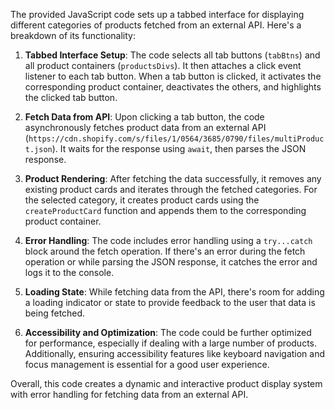 The provided JavaScript code sets up a tabbed interface for displaying different categories of products fetched from an external API. Here's a breakdown of its functionality:

1. **Tabbed Interface Setup**: The code selects all tab buttons (`tabBtns`) and all product containers (`productsDivs`). It then attaches a click event listener to each tab button. When a tab button is clicked, it activates the corresponding product container, deactivates the others, and highlights the clicked tab button.

2. **Fetch Data from API**: Upon clicking a tab button, the code asynchronously fetches product data from an external API (`https://cdn.shopify.com/s/files/1/0564/3685/0790/files/multiProduct.json`). It waits for the response using `await`, then parses the JSON response.

3. **Product Rendering**: After fetching the data successfully, it removes any existing product cards and iterates through the fetched categories. For the selected category, it creates product cards using the `createProductCard` function and appends them to the corresponding product container.

4. **Error Handling**: The code includes error handling using a `try...catch` block around the fetch operation. If there's an error during the fetch operation or while parsing the JSON response, it catches the error and logs it to the console.

5. **Loading State**: While fetching data from the API, there's room for adding a loading indicator or state to provide feedback to the user that data is being fetched.

6. **Accessibility and Optimization**: The code could be further optimized for performance, especially if dealing with a large number of products. Additionally, ensuring accessibility features like keyboard navigation and focus management is essential for a good user experience.

Overall, this code creates a dynamic and interactive product display system with error handling for fetching data from an external API.
